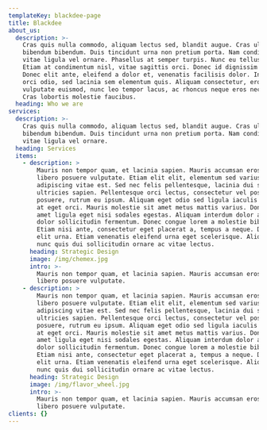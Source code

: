 ```yaml
---
templateKey: blackdee-page
title: Blackdee
about_us:
  description: >-
    Cras quis nulla commodo, aliquam lectus sed, blandit augue. Cras ullamcorper
    bibendum bibendum. Duis tincidunt urna non pretium porta. Nam condimentum
    vitae ligula vel ornare. Phasellus at semper turpis. Nunc eu tellus tortor.
    Etiam at condimentum nisl, vitae sagittis orci. Donec id dignissim nunc.
    Donec elit ante, eleifend a dolor et, venenatis facilisis dolor. In feugiat
    orci odio, sed lacinia sem elementum quis. Aliquam consectetur, eros et
    vulputate euismod, nunc leo tempor lacus, ac rhoncus neque eros nec lacus.
    Cras lobortis molestie faucibus.
  heading: Who we are
services:
  description: >-
    Cras quis nulla commodo, aliquam lectus sed, blandit augue. Cras ullamcorper
    bibendum bibendum. Duis tincidunt urna non pretium porta. Nam condimentum
    vitae ligula vel ornare.
  heading: Services
  items:
    - description: >
        Mauris non tempor quam, et lacinia sapien. Mauris accumsan eros eget
        libero posuere vulputate. Etiam elit elit, elementum sed varius at,
        adipiscing vitae est. Sed nec felis pellentesque, lacinia dui sed,
        ultricies sapien. Pellentesque orci lectus, consectetur vel posuere
        posuere, rutrum eu ipsum. Aliquam eget odio sed ligula iaculis consequat
        at eget orci. Mauris molestie sit amet metus mattis varius. Donec sit
        amet ligula eget nisi sodales egestas. Aliquam interdum dolor aliquet
        dolor sollicitudin fermentum. Donec congue lorem a molestie bibendum.
        Etiam nisi ante, consectetur eget placerat a, tempus a neque. Donec ut
        elit urna. Etiam venenatis eleifend urna eget scelerisque. Aliquam in
        nunc quis dui sollicitudin ornare ac vitae lectus.
      heading: Strategic Design
      image: /img/chemex.jpg
      intro: >-
        Mauris non tempor quam, et lacinia sapien. Mauris accumsan eros eget
        libero posuere vulputate.
    - description: >
        Mauris non tempor quam, et lacinia sapien. Mauris accumsan eros eget
        libero posuere vulputate. Etiam elit elit, elementum sed varius at,
        adipiscing vitae est. Sed nec felis pellentesque, lacinia dui sed,
        ultricies sapien. Pellentesque orci lectus, consectetur vel posuere
        posuere, rutrum eu ipsum. Aliquam eget odio sed ligula iaculis consequat
        at eget orci. Mauris molestie sit amet metus mattis varius. Donec sit
        amet ligula eget nisi sodales egestas. Aliquam interdum dolor aliquet
        dolor sollicitudin fermentum. Donec congue lorem a molestie bibendum.
        Etiam nisi ante, consectetur eget placerat a, tempus a neque. Donec ut
        elit urna. Etiam venenatis eleifend urna eget scelerisque. Aliquam in
        nunc quis dui sollicitudin ornare ac vitae lectus.
      heading: Strategic Design
      image: /img/flavor_wheel.jpg
      intro: >-
        Mauris non tempor quam, et lacinia sapien. Mauris accumsan eros eget
        libero posuere vulputate.
clients: {}
---
```


